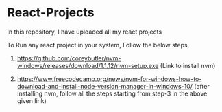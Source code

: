 # React-Projects
In this repository, I have uploaded all my react projects

To Run any react project in your system, Follow the below steps,
1. https://github.com/coreybutler/nvm-windows/releases/download/1.1.12/nvm-setup.exe (Link to install nvm)
 
2. https://www.freecodecamp.org/news/nvm-for-windows-how-to-download-and-install-node-version-manager-in-windows-10/  (after installing nvm, follow all the steps starting from step-3 in the above given link)
